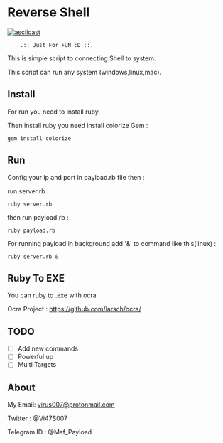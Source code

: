 # Reverse Shell

[![asciicast](https://asciinema.org/a/5h763v4bdeotz5jyx4uhryvv4.png)](https://asciinema.org/a/5h763v4bdeotz5jyx4uhryvv4)

		.:: Just For FUN :D ::.

This is simple script to connecting Shell to system.

This script can run any system (windows,linux,mac).

## Install
For run you need to install ruby.

Then install ruby you need install colorize Gem :
```
gem install colorize
```

## Run

Config your ip and port in payload.rb file then :

run server.rb :
```
ruby server.rb
```

then run payload.rb :
```
ruby payload.rb
```

For running payload in background add '&' to command like this(linux) :

```
ruby server.rb &
```

## Ruby To EXE

You can ruby to .exe with ocra

Ocra Project : https://github.com/larsch/ocra/

## TODO

- [ ] Add new commands
- [ ] Powerful up
- [ ] Multi Targets

## About

My Email: virus007@protonmail.com

Twitter : @Vi47S007

Telegram ID : @Msf_Payload